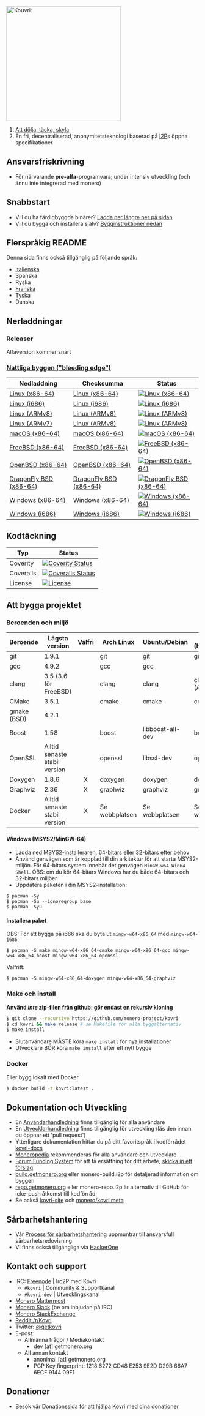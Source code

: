 [<img width="300" src="https://static.getmonero.org/images/kovri/logo.png" alt="ˈKoʊvriː" />](https://github.com/monero-project/kovri)

1. [Att dölja, täcka, skyla](https://en.wikipedia.org/wiki/Esperanto)
2. En fri, decentraliserad, anonymitetsteknologi baserad på [I2P](https://getmonero.org/resources/moneropedia/i2p.html)s öppna specifikationer

## Ansvarsfriskrivning

- För närvarande **pre-alfa**-programvara; under intensiv utveckling (och ännu inte integrerad med monero)

## Snabbstart

- Vill du ha färdigbyggda binärer? [Ladda ner längre ner på sidan](#downloads)
- Vill du bygga och installera själv? [Bygginstruktioner nedan](#building)

## Flerspråkig README

Denna sida finns också tillgänglig på följande språk:

+ [Italienska](https://github.com/monero-project/kovri-docs/blob/master/i18n/it/README.md)
+ Spanska
+ Ryska
+ [Franska](https://github.com/monero-project/kovri-docs/blob/master/i18n/fr/README.md)
+ Tyska
+ Danska

## Nerladdningar

### Releaser

Alfaversion kommer snart

### [Nattliga byggen ("bleeding edge")](https://build.getmonero.org/waterfall)

| Nedladdning | Checksumma | Status |
| -------- | -------- | ------ |
| [Linux (x86-64)](https://build.getmonero.org/downloads/kovri-latest-linux-amd64.tar.bz2) | [Linux (x86-64)](https://build.getmonero.org/downloads/kovri-latest-linux-amd64.tar.bz2.sha256sum.txt) | [![Linux (x86-64)](https://build.getmonero.org/png?builder=kovri-static-ubuntu-amd64)](https://build.getmonero.org/builders/kovri-static-ubuntu-amd64) |
| [Linux (i686)](https://build.getmonero.org/downloads/kovri-latest-linux-i686.tar.bz2) | [Linux (i686)](https://build.getmonero.org/downloads/kovri-latest-linux-i686.tar.bz2.sha256sum.txt) | [![Linux (i686)](https://build.getmonero.org/png?builder=kovri-static-ubuntu-i686)](https://build.getmonero.org/builders/kovri-static-ubuntu-i686) |
| [Linux (ARMv8)](https://build.getmonero.org/downloads/kovri-latest-linux-armv8.tar.bz2) | [Linux (ARMv8)](https://build.getmonero.org/downloads/kovri-latest-linux-armv8.tar.bz2.sha256sum.txt) | [![Linux (ARMv8)](https://build.getmonero.org/png?builder=kovri-static-debian-arm8)](https://build.getmonero.org/builders/kovri-static-debian-arm8) |
| [Linux (ARMv7)](https://build.getmonero.org/downloads/kovri-latest-linux-armv7.tar.bz2) | [Linux (ARMv8)](https://build.getmonero.org/downloads/kovri-latest-linux-armv7.tar.bz2.sha256sum.txt) | [![Linux (ARMv8)](https://build.getmonero.org/png?builder=kovri-static-ubuntu-arm7)](https://build.getmonero.org/builders/kovri-static-ubuntu-) |
| [macOS (x86-64)](https://build.getmonero.org/downloads/kovri-latest-osx-10.13.tar.bz2) | [macOS (x86-64)](https://build.getmonero.org/downloads/kovri-latest-osx-10.13.tar.bz2.sha256sum.txt) | [![macOS (x86-64)](https://build.getmonero.org/png?builder=kovri-static-osx)](https://build.getmonero.org/builders/kovri-static-osx) |
| [FreeBSD (x86-64)](https://build.getmonero.org/downloads/kovri-latest-freebsd-amd64.tar.bz2) | [FreeBSD (x86-64)](https://build.getmonero.org/downloads/kovri-latest-freebsd-amd64.tar.bz2.sha256sum.txt) | [![FreeBSD (x86-64)](https://build.getmonero.org/png?builder=kovri-static-freebsd64)](https://build.getmonero.org/builders/kovri-static-freebsd64) |
| [OpenBSD (x86-64)](https://build.getmonero.org/downloads/kovri-latest-openbsd-amd64.tar.bz2) | [OpenBSD (x86-64)](https://build.getmonero.org/downloads/kovri-latest-openbsd-amd64.tar.bz2.sha256sum.txt) | [![OpenBSD (x86-64)](https://build.getmonero.org/png?builder=kovri-static-openbsd-amd64)](https://build.getmonero.org/builders/kovri-static-openbsd-amd64) |
| [DragonFly BSD (x86-64)](https://build.getmonero.org/downloads/kovri-latest-dragonflybsd-4.6.tar.bz2) | [DragonFly BSD (x86-64)](https://build.getmonero.org/downloads/kovri-latest-dragonflybsd-4.6.tar.bz2.sha256sum.txt) | [![DragonFly BSD (x86-64)](https://build.getmonero.org/png?builder=kovri-static-dragonflybsd-amd64)](https://build.getmonero.org/builders/kovri-static-dragonflybsd-amd64) |
| [Windows (x86-64)](https://build.getmonero.org/downloads/kovri-latest-win64.exe) | [Windows (x86-64)](https://build.getmonero.org/downloads/kovri-latest-win64.exe.sha256sum.txt) | [![Windows (x86-64)](https://build.getmonero.org/png?builder=kovri-static-win64)](https://build.getmonero.org/builders/kovri-static-win64) |
| [Windows (i686)](https://build.getmonero.org/downloads/kovri-latest-win32.exe) | [Windows (i686)](https://build.getmonero.org/downloads/kovri-latest-win32.exe.sha256sum.txt) | [![Windows (i686)](https://build.getmonero.org/png?builder=kovri-static-win32)](https://build.getmonero.org/builders/kovri-static-win32) |

## Kodtäckning

| Typ | Status |
| ----------- | -------- |
| Coverity | [![Coverity Status](https://scan.coverity.com/projects/7621/badge.svg)](https://scan.coverity.com/projects/7621/) |
| Coveralls | [![Coveralls Status](https://coveralls.io/repos/github/monero-project/kovri/badge.svg?branch=master)](https://coveralls.io/github/monero-project/kovri?branch=master) |
| License | [![License](https://img.shields.io/badge/license-BSD3-blue.svg)](https://opensource.org/licenses/BSD-3-Clause) |

## Att bygga projektet

### Beroenden och miljö

| Beroende | Lägsta version | Valfri | Arch Linux | Ubuntu/Debian | macOS (Homebrew) | FreeBSD | OpenBSD |
| ------------------- | ---------------------------- | :--------: | ----------- | ---------------- | ---------------- | ------------- | ----------- |
| git | 1.9.1 |  | git | git | git | git | git |
| gcc | 4.9.2 |  | gcc | gcc |  |  |  |
| clang | 3.5 (3.6 för FreeBSD) |  | clang | clang | clang (Apple) | clang36 | llvm |
| CMake | 3.5.1 |  | cmake | cmake | cmake | cmake | cmake |
| gmake (BSD) | 4.2.1 |  |  |  |  | gmake | gmake |
| Boost | 1.58 |  | boost | libboost-all-dev | boost | boost-libs | boost |
| OpenSSL | Alltid senaste stabil version |  | openssl | libssl-dev | openssl | openssl | openssl |
| Doxygen | 1.8.6 | X | doxygen | doxygen | doxygen | doxygen | doxygen |
| Graphviz | 2.36 | X | graphviz | graphviz | graphviz | graphviz | graphviz |
| Docker | Alltid senaste stabil version | X | Se webbplatsen | Se webbplatsen | Se webbplatsen | Se webbplatsen | Se webbplatsen |

#### Windows (MSYS2/MinGW-64)

* Ladda ned [MSYS2-installeraren](http://msys2.github.io/), 64-bitars eller 32-bitars efter behov
* Använd genvägen som är kopplad till din arkitektur för att starta MSYS2-miljön. För 64-bitars system innebär det genvägen `MinGW-w64 Win64 Shell`. OBS: om du kör 64-bitars Windows har du både 64-bitars och 32-bitars miljöer
* Uppdatera paketen i din MSYS2-installation:

```shell
$ pacman -Sy
$ pacman -Su --ignoregroup base
$ pacman -Syu
```

#### Installera paket

OBS: För att bygga på i686 ska du byta ut `mingw-w64-x86_64` med `mingw-w64-i686`

`$ pacman -S make mingw-w64-x86_64-cmake mingw-w64-x86_64-gcc mingw-w64-x86_64-boost mingw-w64-x86_64-openssl`

Valfritt:

`$ pacman -S mingw-w64-x86_64-doxygen mingw-w64-x86_64-graphviz`

### Make och install

**Använd *inte* zip-filen från github: gör endast en rekursiv kloning**

```bash
$ git clone --recursive https://github.com/monero-project/kovri
$ cd kovri && make release # se Makefile för alla byggalternativ
$ make install
```

- Slutanvändare MÅSTE köra `make install` för nya installationer
- Utvecklare BÖR köra `make install` efter ett nytt bygge

### Docker

Eller bygg lokalt med Docker

```bash
$ docker build -t kovri:latest .
```

## Dokumentation och Utveckling

- En [Användarhandledning](https://github.com/monero-project/kovri-docs/blob/master/i18n/en/user_guide.md) finns tillgänglig för alla användare
- En [Utvecklarhandledning](https://github.com/monero-project/kovri-docs/blob/master/i18n/en/developer_guide.md) finns tillgänglig för utveckling (läs den innan du öppnar ett 'pull request')
- Ytterligare dokumentation hittar du på ditt favoritspråk i kodförrådet [kovri-docs](https://github.com/monero-project/kovri-docs/)
- [Moneropedia](https://getmonero.org/knowledge-base/moneropedia/kovri) rekommenderas för alla användare och utvecklare
- [Forum Funding System](https://forum.getmonero.org/8/funding-required) för att få ersättning för ditt arbete, [skicka in ett förslag](https://forum.getmonero.org/7/open-tasks/2379/forum-funding-system-ffs-sticky)
- [build.getmonero.org](https://build.getmonero.org/) eller monero-build.i2p för detaljerad information om byggen
- [repo.getmonero.org](https://repo.getmonero.org/monero-project/kovri) eller monero-repo.i2p är alternativ till GitHub för icke-push åtkomst till kodförråd
- Se också [kovri-site](https://github.com/monero-project/kovri-site) och [monero/kovri meta](https://github.com/monero-project/meta)

## Sårbarhetshantering

- Vår [Process för sårbarhetshantering](https://github.com/monero-project/meta/blob/master/VULNERABILITY_RESPONSE_PROCESS.md) uppmuntrar till ansvarsfull sårbarhetsredovisning
- Vi finns också tillgängliga via [HackerOne](https://hackerone.com/monero)

## Kontakt och support

- IRC: [Freenode](https://webchat.freenode.net/) | Irc2P med Kovri
   - `#kovri` | Community & Supportkanal
   - `#kovri-dev` | Utvecklingskanal
- [Monero Mattermost](https://mattermost.getmonero.org/)
- [Monero Slack](https://monero.slack.com/) (be om inbjudan på IRC)
- [Monero StackExchange](https://monero.stackexchange.com/)
- [Reddit /r/Kovri](https://www.reddit.com/r/Kovri/)
- Twitter: [@getkovri](https://twitter.com/getkovri)
- E-post:
   - Allmänna frågor / Mediakontakt
      - dev [at] getmonero.org
   - All annan kontakt
      - anonimal [at] getmonero.org
      - PGP Key fingerprint: 1218 6272 CD48 E253 9E2D  D29B 66A7 6ECF 9144 09F1

## Donationer

- Besök vår [Donationssida](https://getmonero.org/getting-started/donate/) för att hjälpa Kovri med dina donationer

